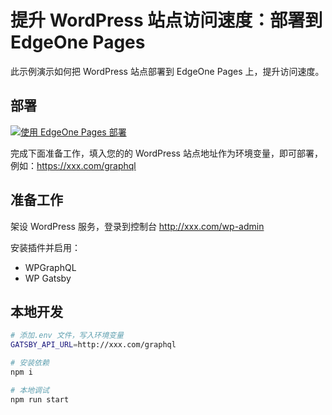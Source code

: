 # 提升 WordPress 站点访问速度：部署到 EdgeOne Pages

此示例演示如何把 WordPress 站点部署到 EdgeOne Pages 上，提升访问速度。

## 部署

[![使用 EdgeOne Pages 部署](https://cdnstatic.tencentcs.com/edgeone/pages/deploy.svg)](https://console.cloud.tencent.com/edgeone/pages/new?from=github&template=wordpress-gatsby)

完成下面准备工作，填入您的的 WordPress 站点地址作为环境变量，即可部署，例如：https://xxx.com/graphql

## 准备工作

架设 WordPress 服务，登录到控制台 http://xxx.com/wp-admin

安装插件并启用：

- WPGraphQL
- WP Gatsby

## 本地开发

```sh
# 添加.env 文件，写入环境变量
GATSBY_API_URL=http://xxx.com/graphql
```

```sh
# 安装依赖
npm i

# 本地调试
npm run start
```
